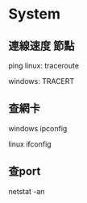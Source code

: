 # System
## 連線速度 節點
ping linux: traceroute

windows: TRACERT


## 查網卡

windows ipconfig

linux ifconfig

## 查port

netstat -an

